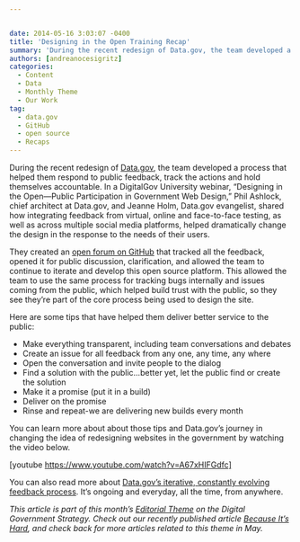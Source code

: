 ```yaml
---


date: 2014-05-16 3:03:07 -0400
title: 'Designing in the Open Training Recap'
summary: 'During the recent redesign of Data.gov, the team developed a process that helped them respond to public feedback, track the actions and hold themselves accountable. In a DigitalGov University webinar, &amp;#8220;Designing in the Open&mdash;Public Participation in Government Web Design,&amp;#8221; Phil Ashlock, chief architect at Data.gov, and Jeanne Holm, Data.gov evangelist, shared how integrating feedback from'
authors: [andreanocesigritz]
categories:
  - Content
  - Data
  - Monthly Theme
  - Our Work
tag:
  - data.gov
  - GitHub
  - open source
  - Recaps
---
```


During the recent redesign of [Data.gov](http://www.data.gov/), the team developed a process that helped them respond to public feedback, track the actions and hold themselves accountable. In a DigitalGov University webinar, &#8220;Designing in the Open—Public Participation in Government Web Design,&#8221; Phil Ashlock, chief architect at Data.gov, and Jeanne Holm, Data.gov evangelist, shared how integrating feedback from virtual, online and face-to-face testing, as well as across multiple social media platforms, helped dramatically change the design in the response to the needs of their users.

They created an [open forum on GitHub](https://github.com/GSA/data.gov/) that tracked all the feedback, opened it for public discussion, clarification, and allowed the team to continue to iterate and develop this open source platform. This allowed the team to use the same process for tracking bugs internally and issues coming from the public, which helped build trust with the public, so they see they’re part of the core process being used to design the site.

Here are some tips that have helped them deliver better service to the public:

  * Make everything transparent, including team conversations and debates
  * Create an issue for all feedback from any one, any time, any where
  * Open the conversation and invite people to the dialog
  * Find a solution with the public&#8230;better yet, let the public find or create the solution
  * Make it a promise (put it in a build)
  * Deliver on the promise
  * Rinse and repeat-we are delivering new builds every month

You can learn more about about those tips and Data.gov’s  journey in changing the idea of redesigning websites in the government by watching the video below.

[youtube https://www.youtube.com/watch?v=A67xHIFGdfc]
  
You can also read more about [Data.gov’s  iterative, constantly evolving feedback process](https://www.WHATEVER/2014/03/18/data-gov-usability-case-study/ "Data.gov – Usability Case Study"). It’s  ongoing and everyday, all the time, from anywhere.

_This article is part of this month&#8217;s [Editorial Theme](https://www.WHATEVER/join-digitalgov/#guidelines) on the Digital Government Strategy. Check out our recently published article [Because It&#8217;s Hard](https://www.WHATEVER/2014/05/07/because-its-hard/), and check back for more articles related to this theme in May._